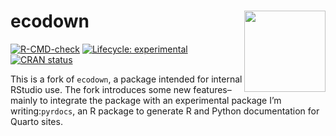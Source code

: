 
<!-- README.md is generated from README.Rmd. Please edit that file -->

# ecodown <img src="man/figures/logo.png" align="right" alt="" width="130" />

<!-- badges: start -->

[![R-CMD-check](https://github.com/edgararuiz/ecodown/workflows/R-CMD-check/badge.svg)](https://github.com/edgararuiz/ecodown/actions)
[![Lifecycle:
experimental](https://img.shields.io/badge/lifecycle-experimental-orange.svg)](https://lifecycle.r-lib.org/articles/stages.html#experimental)
[![CRAN
status](https://www.r-pkg.org/badges/version/ecodown)](https://CRAN.R-project.org/package=ecodown)
<!-- badges: end -->

This is a fork of `ecodown`, a package intended for internal RStudio
use. The fork introduces some new features–mainly to integrate the
package with an experimental package I’m writing:`pyrdocs`, an R package
to generate R and Python documentation for Quarto sites.
